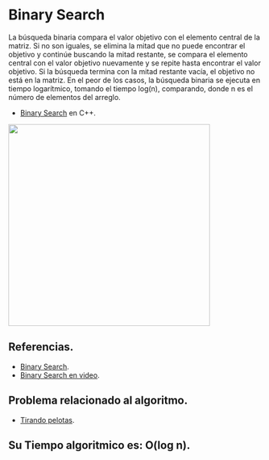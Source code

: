 # Binary Search

La búsqueda binaria compara el valor objetivo con el elemento central de la matriz. Si no son iguales, se elimina la mitad que no puede encontrar el objetivo y continúe buscando la mitad restante, se compara el elemento central con el valor objetivo nuevamente y se repite hasta encontrar el valor objetivo. Si la búsqueda termina con la mitad restante vacía, el objetivo no está en la matriz. En el peor de los casos, la búsqueda binaria se ejecuta en tiempo logarítmico, tomando el tiempo log(n), comparando, donde n es el número de elementos del arreglo.

* [Binary Search](https://github.com/Lutyvr02/Algoritmica/blob/main/Contenidos/BinarySearch/binarysearch.cpp) en C++.
<img src="(https://user-images.githubusercontent.com/101956531/197396633-74dc974a-a03d-4f03-a567-0fe07c855713.png)" width="400">

## Referencias. 
* [Binary Search](https://www.geeksforgeeks.org/binary-search/).
* [Binary Search en video](https://www.youtube.com/watch?v=V_T5NuccwRA).

## Problema relacionado al algoritmo.
* [Tirando pelotas](https://onlinejudge.org/index.php?option=onlinejudge&Itemid=8&category=661&page=show_problem&problem=620).

## Su Tiempo algoritmico es: O(log n).

